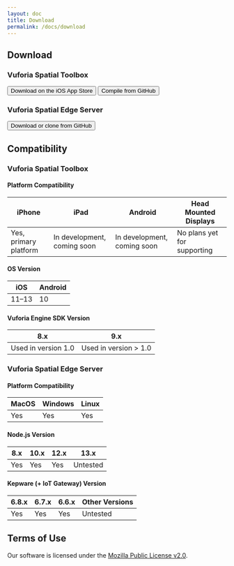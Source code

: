 ```yaml
---
layout: doc
title: Download
permalink: /docs/download
---
```


## Download

### Vuforia Spatial Toolbox
<div class="buttons">
    <button class="button is-medium is-light"
            onclick="location.href='https://apps.apple.com/us/app/vuforia-spatial-toolbox/id1506071001';">
    <span class="icon is-medium">
      <i class="fab fa-app-store-ios"></i>
    </span>
        <span>Download on the iOS App Store</span>
    </button>
    <button class="button is-medium is-light"
            onclick="location.href='https://github.com/ptcrealitylab/vuforia-spatial-toolbox-ios';">
    <span class="icon is-medium">
        <i class="fab fa-github"></i>
            </span>
        <span>Compile from GitHub</span>
    </button>
</div>

### Vuforia Spatial Edge Server

  <button class="button is-light is-medium"  
    onclick="location.href='https://github.com/ptcrealitylab/vuforia-spatial-edge-server';">
    <span class="icon is-medium">
      <i class="fab fa-github"></i>
    </span>
    <span>Download or clone from GitHub</span>
  </button>
  
## Compatibility

### Vuforia Spatial Toolbox

#### Platform Compatibility

|iPhone|iPad|Android|Head Mounted Displays|
|---|---|---|---|
|Yes, primary platform|In development, coming soon|In development, coming soon|No plans yet for supporting|

#### OS Version

|iOS|Android|
|---|---|
|11–13|10|

#### Vuforia Engine SDK Version

|8.x|9.x|
|---|---|
|Used in version 1.0|Used in version > 1.0|

### Vuforia Spatial Edge Server

#### Platform Compatibility

|MacOS|Windows|Linux|
|---|---|---|
|Yes|Yes|Yes|

#### Node.js Version

|8.x|10.x|12.x|13.x|
|---|---|---|---|
|Yes|Yes|Yes|Untested|

#### Kepware (+ IoT Gateway) Version

|6.8.x|6.7.x|6.6.x|Other Versions|
|---|---|---|---|
|Yes|Yes|Yes|Untested|


## Terms of Use

Our software is licensed under the
[Mozilla Public License v2.0](https://www.mozilla.org/en-US/MPL/2.0/).
